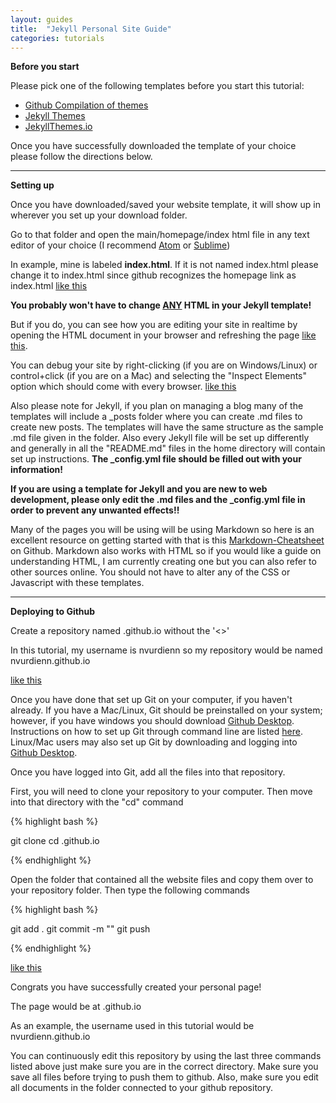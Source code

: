 ```yaml
---
layout: guides
title:  "Jekyll Personal Site Guide"
categories: tutorials
---
```

**Before you start**

Please pick one of the following templates before you start this tutorial:

  * <a href="https://github.com/jekyll/jekyll/wiki/Themes" target="_blank">Github Compilation of themes</a> <i class="fa fa-star"></i>
  * <a href="http://jekyllthemes.org" target="_blank">Jekyll Themes</a>
  * <a href="https://jekyllthemes.io" target="_blank">JekyllThemes.io</a>


Once you have successfully downloaded the template of your choice please follow the directions below.

----

**Setting up**

Once you have downloaded/saved your website template, it will show up in wherever you set up your download folder.

Go to that folder and open the main/homepage/index html file in any text editor of your choice (I recommend <a href="https://atom.io" target="_blank">Atom</a> or <a href="https://www.sublimetext.com" target="_blank">Sublime</a>)

In example, mine is labeled **index.html**. If it is not named index.html please change it to index.html since github recognizes the homepage link as index.html <a href="https://imgur.com/Yo1ei7h.gif" target="_blank">like this</a>

<b>You probably won't have to change <u>ANY</u> HTML in your Jekyll template!</b>

But if you do, you can see how you are editing your site in realtime by opening the HTML document in your browser and refreshing the page <a href="https://i.imgur.com/p6ogpho.gif" target="_blank">like this</a>.

You can debug your site by right-clicking (if you are on Windows/Linux) or control+click (if you are on a Mac) and selecting the "Inspect Elements" option which should come with every browser. <a href="https://i.imgur.com/kTnxLWn.gif" target="_blank">like this</a>

Also please note for Jekyll, if you plan on managing a blog many of the templates will include a _posts folder where you can create .md files to create new posts. The templates will have the same structure as the sample .md file given in the folder. Also every Jekyll file will be set up differently and generally in all the "README.md" files in the home directory will contain set up instructions. <b>The _config.yml file should be filled out with your information!</b>

<b>If you are using a template for Jekyll and you are new to web development, please only edit the .md files and the _config.yml file in order to prevent any unwanted effects!!</b>

Many of the pages you will be using will be using Markdown so here is an excellent resource on getting started with that is this <a href="https://github.com/adam-p/markdown-here/wiki/Markdown-Cheatsheet#links" target="_blank">Markdown-Cheatsheet</a> on Github. Markdown also works with HTML so if you would like a guide on understanding HTML, I am currently creating one but you can also refer to other sources online. You should not have to alter any of the CSS or Javascript with these templates.


----

**Deploying to Github**

Create a repository named <insertGithubUserNameHere>.github.io without the '<>'

In this tutorial, my username is nvurdienn so my repository would be named nvurdienn.github.io

<a href="https://i.imgur.com/QA32DJL.gif" target="_blank">like this</a>

Once you have done that set up Git on your computer, if you haven't already. If you have a Mac/Linux, Git should be preinstalled on your system; however, if you have windows you should download <a href="https://desktop.github.com" target="_blank">Github Desktop</a>. Instructions on how to set up Git through command line are listed <a href="http://burnedpixel.com/blog/setting-up-git-and-github-on-your-mac/" target="_blank">here</a>. Linux/Mac users may also set up Git by downloading and logging into <a href="https://desktop.github.com" target="_blank">Github Desktop</a>.

Once you have logged into Git, add all the files into that repository.

First, you will need to clone your repository to your computer. Then move into that directory with the "cd" command

{% highlight bash %}

git clone <yourgithubclonelink>
cd <insertGithubUserNameHere>.github.io

{% endhighlight %}

Open the folder that contained all the website files and copy them over to your repository folder.
Then type the following commands

{% highlight bash %}

git add .
git commit -m "<Any commit message here>"
git push

{% endhighlight %}

<a href="https://i.imgur.com/jkVeHWa.gif" target="_blank">like this</a>

Congrats you have successfully created your personal page!

The page would be at <insertGithubUserNameHere>.github.io

As an example, the username used in this tutorial would be nvurdienn.github.io

You can continuously edit this repository by using the last three commands listed above just make sure you are in the correct directory. Make sure you save all files before trying to push them to github. Also, make sure you edit all documents in the folder connected to your github repository.
